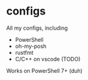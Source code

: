 # configs

All my configs, including

- PowerShell
- oh-my-posh
- rustfmt
- C/C++ on vscode (TODO)

Works on PowerShell 7+ (duh)
